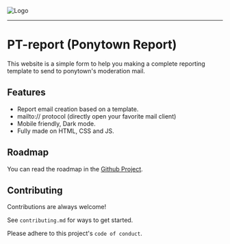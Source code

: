 
![Logo](https://pt-report.antivirusunite.com/doc/guide/assets/img/banner.png)

---

# PT-report (Ponytown Report)

This website is a simple form to help you making a complete reporting template to send to ponytown's moderation mail.

## Features

- Report email creation based on a template.
- mailto:// protocol (directly open your favorite mail client)
- Mobile friendly, Dark mode.
- Fully made on HTML, CSS and JS.

## Roadmap

You can read the roadmap in the [Github Project](https://github.com/users/Betawolfy/projects/6).

## Contributing

Contributions are always welcome!

See `contributing.md` for ways to get started.

Please adhere to this project's `code of conduct`.
